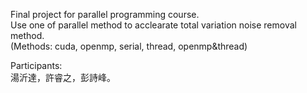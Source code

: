 Final project for parallel programming course.<br>
Use one of parallel method to acclearate total variation noise removal method.<br>
(Methods: cuda, openmp, serial, thread, openmp&thread)

Participants:<br>
湯沂達，許睿之，彭詩峰。

